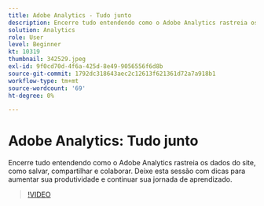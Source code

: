 ```yaml
---
title: Adobe Analytics - Tudo junto
description: Encerre tudo entendendo como o Adobe Analytics rastreia os dados do site, como salvar, compartilhar e colaborar. Deixe esta sessão com dicas para aumentar sua produtividade.
solution: Analytics
role: User
level: Beginner
kt: 10319
thumbnail: 342529.jpeg
exl-id: 9f0cd70d-4f6a-425d-8e49-9056556f6d8b
source-git-commit: 1792dc318643aec2c12613f621361d72a7a918b1
workflow-type: tm+mt
source-wordcount: '69'
ht-degree: 0%

---
```


# Adobe Analytics: Tudo junto

Encerre tudo entendendo como o Adobe Analytics rastreia os dados do site, como salvar, compartilhar e colaborar. Deixe esta sessão com dicas para aumentar sua produtividade e continuar sua jornada de aprendizado.

>[!VIDEO](https://video.tv.adobe.com/v/342529/?quality=12&learn=on)
